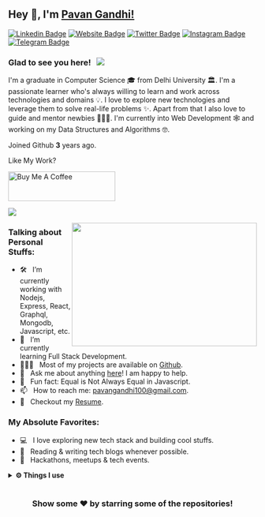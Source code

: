 ## Hey 👋, I'm [Pavan Gandhi!](https://github.com/iampavangandhi/)

[![Linkedin Badge](https://img.shields.io/badge/-LinkedIn-0e76a8?style=flat-square&logo=Linkedin&logoColor=white)](https://linkedin.com/in/iampavangandhi)
[![Website Badge](https://img.shields.io/badge/Website-3b5998?style=flat-square&logo=google-chrome&logoColor=white)](https://iampavangandhi.github.io/)
[![Twitter Badge](https://img.shields.io/badge/-Twitter-00acee?style=flat-square&logo=Twitter&logoColor=white)](https://twitter.com/iampavangandhi)
[![Instagram Badge](https://img.shields.io/badge/-Instagram-e4405f?style=flat-square&logo=Instagram&logoColor=white)](https://instagram.com/iampavangandhi/)
[![Telegram Badge](https://img.shields.io/badge/-Telegram-0088cc?style=flat-square&logo=Telegram&logoColor=white)](https://t.me/iampavangandhi)

### Glad to see you here! &nbsp; ![](https://visitor-badge.glitch.me/badge?page_id=iampavangandhi.iampavangandhi&style=flat-square&color=0088cc)

I'm a graduate in Computer Science 🎓 from Delhi University 🏛. I'm a passionate learner who's always willing to learn and work across technologies and domains 💡. I love to explore new technologies and leverage them to solve real-life problems ✨. Apart from that I also love to guide and mentor newbies 👨🏻‍💻. I'm currently into Web Development 🕸️ and working on my Data Structures and Algorithms 🤓.

Joined Github **3** years ago.


Like My Work?

<a href="https://www.buymeacoffee.com/iampavangandhi" target="_blank"><img src="https://cdn.buymeacoffee.com/buttons/v2/default-yellow.png" alt="Buy Me A Coffee" height="60px" width="217px" ></a>

[![](https://gitwar.herokuapp.com/badge?username=iampavangandhi&label=Gitwar%20Profile%20Score&style=for-the-badge&color=0088cc)](https://gitwar.herokuapp.com/)

<img align="right" height="250" width="375" alt="" src="https://raw.githubusercontent.com/iampavangandhi/iampavangandhi/master/gifs/coder.gif" />

### Talking about Personal Stuffs:

- 🛠 &nbsp; I’m currently working with Nodejs, Express, React, <br /> Graphql, Mongodb, Javascript, etc.
- 🚀 &nbsp; I’m currently learning Full Stack Development.
- 👨🏻‍💻 &nbsp; Most of my projects are available on [Github](https://github.com/iampavangandhi).
- 💬 &nbsp; Ask me about anything [here](https://github.com/iampavangandhi/iampavangandhi/issues/2)! I am happy to help.
- 👾 &nbsp; Fun fact: Equal is Not Always Equal in Javascript.
- 📫 &nbsp; How to reach me: pavangandhi100@gmail.com.
- 📝 &nbsp; Checkout my [Resume](https://github.com/iampavangandhi/iampavangandhi/blob/master/resume.pdf).

### My Absolute Favorites:

- 💻 &nbsp; I love exploring new tech stack and building cool stuffs.
- 📰 &nbsp; Reading & writing tech blogs whenever possible.
- 🍕 &nbsp; Hackathons, meetups & tech events.


 
<details>	
  <br />
  <summary><b>⚙️ Things I use</b></summary>
  	<ul>
  	    <li><b>OS:</b> Window 10 / Parrot Os</li>
	    <li><b>Laptop: </b> ROG zephyrus g15 </li>
  	    <li><b>Browser: </b> Chrome</li>
	    <li><b>Terminal: </b> ZSH: Oh My Zsh (PowerLevel10k)</li>
	    <li><b>Code Editor:</b> VSCode -</li>
	    <li><b>To Stay Updated:</b> Dev.to, Medium, Linkedin and Twitter.</li>
	    <br />
	</ul>	
</details>

#

<div align="center">

### Show some ❤️ by starring some of the repositories!

</div>
